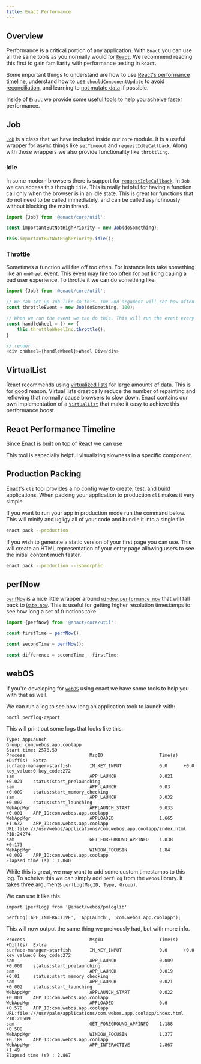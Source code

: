 ```yaml
---
title: Enact Performance
---
```


## Overview

Performance is a critical portion of any application. With `Enact` you can use all the same tools as
you normally would for [`React`](https://reactjs.org/docs/optimizing-performance.html). We recommend
reading this first to gain familiarity with performance testing in `React`.

Some important things to understand are how to use [React's performance timeline](https://reactjs.org/docs/optimizing-performance.html#profiling-components-with-the-chrome-performance-tab),
understand how to use `shouldComponentUpdate` to [avoid reconciliation](https://reactjs.org/docs/optimizing-performance.html#avoid-reconciliation), and learning to
[not mutate data](https://reactjs.org/docs/optimizing-performance.html#the-power-of-not-mutating-data)
if possible.

Inside of `Enact` we provide some useful tools to help you acheive faster performance.

## Job

[`Job`](../../modules/core/util#Job/) is a class that we have included inside our `core` module. It
is a useful wrapper for async things like `setTimeout` and `requestIdleCallback`. Along with those 
wrappers we also provide functionality like `throttling`. 

### Idle

In some modern browsers there is support for
[`requestIdleCallback`](https://developer.mozilla.org/en-US/docs/Web/API/Window/requestIdleCallback).
In `Job` we can access this through `idle`. This is really helpful for having a function call only
when the browser is in an idle state. This is great for functions that do not need to be called
immediately, and can be called asynchnously without blocking the main thread.

```JavaScript
import {Job} from '@enact/core/util';

const importantButNotHighPriority = new Job(doSomething);

this.importantButNotHighPriority.idle();
```

### Throttle

Sometimes a function will fire off too often. For instance lets take something like an `onWheel` event.
This event may fire too often for out liking cauing a bad user experience. To throttle it we can do something like:

```JavaScript
import {Job} from '@enact/core/util';

// We can set up Job like so this. The 2nd argument will set how often the event should fire in milliseconds
const throttleEvent = new Job(doSomething, 100);

// When we run the event we can do this. This will run the event every 100ms even if we fire it more often.
const handleWheel = () => {
	this.throttleWheelInc.throttle();
}

// render
<div onWheel={handleWheel}>Wheel Div</div>
```

## VirtualList

React recommends using 
[virtualized lists](https://reactjs.org/docs/optimizing-performance.html#virtualize-long-lists) for 
large amounts of data. This is for good reason. Virtual lists drastically reduce the number of
repainting and reflowing that normally cause browsers to slow down. Enact contains our own
implementation of a [`VirtualList`](../../modules/ui/VirtualList/) that make it easy to achieve this
performance boost.

## React Performance Timeline

Since Enact is built on top of React we can use 

This tool is especially helpful visualizing slowness in a specific component. 

## Production Packing

Enact's `cli` tool provides a no config way to create, test, and build applications. When packing 
your application to production `cli` makes it very simple.

If you want to run your app in production mode run the command below. This will minify and ugligy 
all of your code and bundle it into a single file.
```bash
enact pack --production
```

If you wish to generate a static version of your first page you can use. This will create an HTML
representation of your entry page allowing users to see the initial content much faster.

```bash
enact pack --production --isomorphic
```

## perfNow

[`perfNow`](../../modules/core/util#perfNow/) is a nice little wrapper around
[`window.performance.now`](https://developer.mozilla.org/en-US/docs/Web/API/Performance/now) that 
will fall back to [`Date.now`](https://developer.mozilla.org/en-US/docs/Web/JavaScript/Reference/Global_Objects/Date/now). This is
useful for getting higher resolution timestamps to see how long a set of functions take.

```JavaScript
import {perfNow} from '@enact/core/util';

const firstTime = perfNow();

const secondTime = perfNow();

const difference = secondTime - firstTime;
```

## webOS

If you're developing for [`webOS`](http://webosose.org/) using enact we have some tools to help you 
with that as well. 

We can run a log to see how long an application took to launch with:
```
pmctl perflog-report
```

This will print out some logs that looks like this:

```
Type: AppLaunch
Group: com.webos.app.coolapp
Start time: 2578.59
Process                        MsgID                     Time(s)  +Diff(s)  Extra
surface-manager-starfish       IM_KEY_INPUT              0.0      +0.0      key_value:0 key_code:272
sam                            APP_LAUNCH                0.021    +0.021    status:start_prelaunching
sam                            APP_LAUNCH                0.03     +0.009    status:start_memory_checking
sam                            APP_LAUNCH                0.032    +0.002    status:start_launching
WebAppMgr                      APPLAUNCH_START           0.033    +0.001    APP_ID:com.webos.app.coolapp
WebAppMgr                      APPLOADED                 1.665    +1.632    APP_ID:com.webos.app.coolapp URL:file:///usr/webos/applications/com.webos.app.coolapp/index.html PID:24274
sam                            GET_FOREGROUND_APPINFO    1.838    +0.173
WebAppMgr                      WINDOW_FOCUSIN            1.84     +0.002    APP_ID:com.webos.app.coolapp
Elapsed time (s) : 1.840
```

While this is great, we may want to add some custom timestamps to this log. To acheive this we can
simply add `perfLog` from the `webos` library. It takes three arguments 
`perfLog(MsgID, Type, Group)`. 

We can use it like this.

```
import {perfLog} from '@enact/webos/pmloglib'

perfLog('APP_INTERACTIVE', 'AppLaunch', 'com.webos.app.coolapp');
```

This will now output the same thing we preivously had, but with more info.

```
Process                        MsgID                     Time(s)  +Diff(s)  Extra
surface-manager-starfish       IM_KEY_INPUT              0.0      +0.0      key_value:0 key_code:272
sam                            APP_LAUNCH                0.009    +0.009    status:start_prelaunching
sam                            APP_LAUNCH                0.019    +0.01     status:start_memory_checking
sam                            APP_LAUNCH                0.021    +0.002    status:start_launching
WebAppMgr                      APPLAUNCH_START           0.022    +0.001    APP_ID:com.webos.app.coolapp
WebAppMgr                      APPLOADED                 0.6      +0.578    APP_ID:com.webos.app.coolapp URL:file:///usr/palm/applications/com.webos.app.coolapp/index.html PID:20509
sam                            GET_FOREGROUND_APPINFO    1.188    +0.588
WebAppMgr                      WINDOW_FOCUSIN            1.377    +0.189    APP_ID:com.webos.app.coolapp
WebAppMgr                      APP_INTERACTIVE           2.867    +1.49
Elapsed time (s) : 2.867
```
